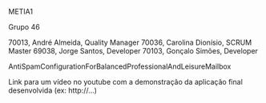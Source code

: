 METIA1

Grupo 46

70013, André Almeida, Quality Manager
70036, Carolina Dionísio, SCRUM Master
69038, Jorge Santos, Developer
70103, Gonçalo Simões, Developer

AntiSpamConfigurationForBalancedProfessionalAndLeisureMailbox

Link para um vídeo no youtube com a demonstração da aplicação final desenvolvida (ex: http://...)
